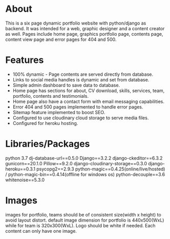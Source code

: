# About
 This is a six page dynamic portfolio website with python/django as backend.
 It was intended for a web, graphic designer and a content creator as well.
 Pages include home page, graphics portfolio page, contents page, content 
 view page and error pages for 404 and 500.


 # Features
 * 100% dynamic - Page contents are served directly from database.
 * Links to social media handles is dynamic and set from database.
 * Simple admin dashboard to save data to database.
 * Home page has sections for about, CV download, skills, services, team,
   portfolio, contents and testimonials.
 * Home page also have a contact form with email messaging capabilities.
 * Error 404 and 500 pages implemented to handle error pages.
 * Sitemap feature implemented to boost SEO.
 * Configured to use cloudinary cloud storage to serve media files.
 * Configured for heroku hosting.


 # Libraries/Packages
python 3.7
dj-database-url==0.5.0
Django==3.2.2
django-ckeditor==6.3.2
gunicorn==20.1.0
Pillow==9.2.0
django-cloudinary-storage==0.3.0
django-heroku==0.3.1
psycopg2==2.9.3
python-magic==0.4.25(online/live/hosted) / python-magic-bin==0.4.14(offline for windows os)
python-decouple==3.6
whitenoise==5.3.0


# Images
images for portfolio, teams should be of consistent size(width x height)
to avoid layout distort. default image dimension for portfolio is 440x500(WxL)
while for team is 320x300(WxL). Logo should be white if needed. Each content can 
only have one image.